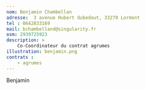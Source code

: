 ```yaml
---
nom: Benjamin Chambellan
adresse:  3 avenue Hubert dubedout, 33270 Lormont
tel : 0642833169
mail: bchambelland@singularity.fr
osm: 2939725923
description: >
    Co-Coordinateur du contrat agrumes
illustration: benjamin.png
contrats : 
    - agrumes
---
```


Benjamin
